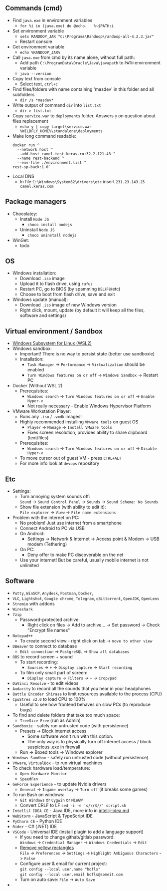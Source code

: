 ## Commands (cmd)
* Find `java.exe` in environment variables
  * `for %i in (java.exe) do @echo.   %~$PATH:i`
* Set environment variable
    * `setx RANDOOP_JAR "C:\Programs\Randoop\randoop-all-4.2.3.jar"`
    * Restart console
* Get environment variable
    * `echo %RANDOOP_JAR%`
* Call `java.exe` from cmd by its name alone, without full path:
    * Add path `C:\ProgramData\Oracle\Java\javapath` to `PATH` environment variable
    * `java --version`
* Copy text from console
    * Select text, `ctrl+c`
* Find files/folders with name containing 'masdev' in this folder and all subfolders
    * `dir /s *masdev*`
* Write output of command `dir` into `list.txt`
    * `dir > list.txt`
* Copy `service.war` to `deployments` folder. Answers `y` on question about files replacement
    * `echo y | copy target\service.war %WILDFLY_HOME%\standalone\deployments`
* Make long command readable:
  ```
  docker run ^
    --network host ^
    --add-host camel.test.keras.ru:32.2.121.43 ^
    --name rest-backend ^
    --env-file ./environment.list ^
  rest-sp-back:1.0` 
  ```
* Local DNS
  * In file `C:\Windows\System32\drivers\etc` insert `231.23.143.25 camel.keras.com`

## Package managers
* Chocolatey:
  * Install `Node JS`
    * `choco install nodejs`
  * Uninstall `Node JS`
    * `choco uninstall nodejs`
* WinGet:
    * todo

## OS
* Windows installation:
  * Download `.iso` image
  * Upload it to flash drive, using `rufus`
  * Restart PC, go to BIOS (by spamming `DEL`/`F8`/etc)
  * Choose to boot from flash drive, save and exit
* Windows update (manual):
  * Download `.iso` image of new Windows version
  * Right click, mount, update (by default it will keep all the files, software and settings)

## Virtual environment / Sandbox
* [Windows Subsystem for Linux (WSL2)](wsl2.md)
* Windows sandbox:
    * Important! There is no way to persist state (better use sandboxie)
    * Installation:
      * `Task Manager` -> `Performance` -> `Virtualization` should be enabled
      * `Turn Windows features on or off` -> `Windows Sandbox` -> Restart PC 
* Docker (Without WSL 2)
    * Prerequisites:
        * `Windows search` -> `Turn Windows features on or off` -> `Enable Hyper-v`
        * Not really necessary - Enable Windows Hypervisor Platform
* VMware Workstation Player:
  * Runs any `.iso` / `.vmdk` images!
  * Highly recommended installing `VMware tools` on guest OS
      * `Player` -> `Manage` -> `Install VMware tools`
      * Fixes screen resolution, provides ability to share clipboard (text/files)
  * Prerequisites:
      * `Windows search` -> `Turn Windows features on or off` -> `Disable Hyper-v`
  * To move cursor out of guest VM - press `CTRL+ALT`
  * For more info look at `devops` repository
    
## Etc
* Settings:
  * Turn annoying system sounds off: \
    `Sound` -> `Sound Control Panel` -> `Sounds` -> `Sound Scheme: No Sounds`
  * Show file extension (with ability to edit it): \
    `File explorer` -> `View` -> `File name extensions`
* Problem with the internet on PC:
  * No problem! Just use internet from a smartphone
  * Connect Android to PC via USB
  * On Android:
      * Settings -> Network & Internet -> Access point & Modem -> USB modem (Tethering)
  * On PC:
      * Deny offer to make PC discoverable on the net
  * Use your internet! But be careful, usually mobile internet is not unlimited

## Software
* `Putty`, `WinSCP`, `Anydesk`, `Postman`, `Docker`, 
* `VLC`, `Lightshot`, `Google chrome`, `Telegram`, `qBittorrent`, `OpenJDK`, `OpenLens`
* `Stremio` with addons
* `Wireshark`
* `7zip`
    * Password-protected archive:
        * Right click on files -> Add to archive... -> Set password -> Check "Encrypt file names"
* `Notepad++` 
    * To create second view - right click on tab -> `move to other view`
* `DBeaver` to connect to database
    * `Edit connection` => `PostgreSQL` => `Show all databases`
* `OBS` to record screen + sound
    * To start recording:
        * `Sources` -> `+` -> `Display capture` -> `Start recording`
    * To film only small part of screen:
        * `Display capture` -> `Filters` -> `+` -> `Crop/pad`
* `DaVinci Resolve` - to edit videos
* `Audacity` to record all the sounds that you hear in your headphones
* `Battle Encoder Shirase` to limit resources available to the process (CPU)
* `CpuStres v2.0` to load CPU to 100%
    * Useful to see how frontend behaves on slow PCs (to reproduce bugs) 
* To find and delete folders that take too much space:
  * `TreeSize Free` (run as Admin)
* `Sandboxie` - safely run untrusted code (with persistence)
    * Presets -> Block internet access
        * Some software won't run with this option. 
        * The only way is to physically turn off internet access / block suspicious .exe in firewall
    * Run -> Boxed tools -> Windows explorer
* `Windows Sandbox` - safely run untrusted code (without persistence)
* `VMware`, `VirtualBox` - to run virtual machines 
* To check hardware load/temperature:
    * `Open Hardware Monitor`
    * `SpeedFan`
* `GeForce Experience` - to update Nvidia drivers
  * `General` -> `Ingame overlay` -> `Turn off` (it breaks some games)
* To run Bash on windows:
    * `Git Windows` or `Cygwin` or `MinGW`
    * Convert CRLF to LF `sed -i -e 's/\r$//' script.sh`
* `IntelliJ IDEA CE` - Java IDE, more info in [intellij-idea.md](intellij-idea.md)
* `WebStorm` - JavaScript & TypeScript IDE
* `PyCharm CE` - Python IDE
* `Rider` - C# (.NET) IDE
* `VSCode` - Universal IDE (install plugin to add a language support)
  * If you need to change githab/gitlab password: \
    `Windows` -> `Credential Manager` -> `Windows Credentials` -> `Edit`
  * [Remove yellow rectangles](https://stackoverflow.com/questions/70336593/fix-issue-with-vs-code-yellow-orange-border-box-around-characters) \
    `File` -> `Preferences` -> `Settings` -> `Highlight Ambiguous Characters` -> `False`
  * Configure user & email for current project: \
    `git config --local user.name "hofls"` \
    `git config --local user.email hofls@someit.com`
  * Turn on auto save: `File` -> `Auto Save`
* 
